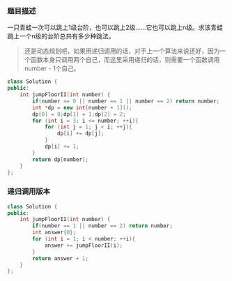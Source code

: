 ### 题目描述
一只青蛙一次可以跳上1级台阶，也可以跳上2级……它也可以跳上n级。求该青蛙跳上一个n级的台阶总共有多少种跳法。
> 还是动态规划吧，如果用递归调用的话，对于上一个算法来说还好，因为一个函数本身只调用两个自己，而这里采用递归的话，则需要一个函数调用number - 1个自己。
```C++
class Solution {
public:
    int jumpFloorII(int number) {
        if(number == 0 || number == 1 || number == 2) return number;
        int *dp = new int[number + 1]();
        dp[0] = 0;dp[1] = 1;dp[2] = 2;
        for (int i = 3; i <= number; ++i){
            for (int j = 1; j < i; ++j){
                dp[i] += dp[j];
            }
            dp[i] += 1;
        }
        return dp[number];
    }
};
```
### 递归调用版本
```C++
class Solution {
public:
    int jumpFloorII(int number) {
        if(number == 1 || number == 2) return number;
        int answer{0};
        for (int i = 1; i < number; ++i){
            answer += jumpFloorII(i);
        }
        return answer + 1;
    }
};
```
